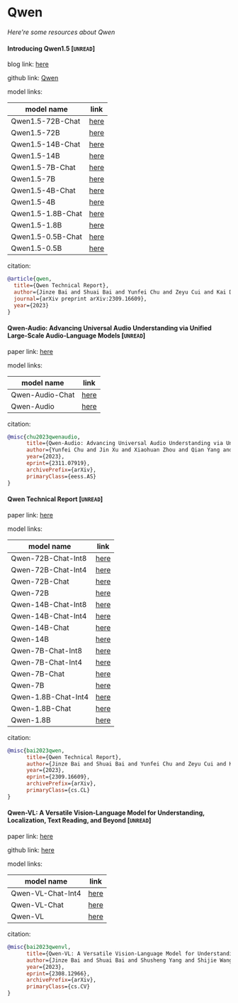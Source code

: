 # Qwen
*Here're some resources about Qwen*


#### Introducing Qwen1.5 [`UNREAD`]

blog link: [here](https://qwenlm.github.io/blog/qwen1.5/)

github link: [Qwen](https://github.com/QwenLM/Qwen1.5)

model links:

|model name|link|
|-|-|
|Qwen1.5-72B-Chat|[here](https://huggingface.co/Qwen/Qwen1.5-72B-Chat)|
|Qwen1.5-72B|[here](https://huggingface.co/Qwen/Qwen1.5-72B)|
|Qwen1.5-14B-Chat|[here](https://huggingface.co/Qwen/Qwen1.5-14B-Chat)|
|Qwen1.5-14B|[here](https://huggingface.co/Qwen/Qwen1.5-14B)|
|Qwen1.5-7B-Chat|[here](https://huggingface.co/Qwen/Qwen1.5-7B-Chat)|
|Qwen1.5-7B|[here](https://huggingface.co/Qwen/Qwen1.5-7B)|
|Qwen1.5-4B-Chat|[here](https://huggingface.co/Qwen/Qwen1.5-4B-Chat)|
|Qwen1.5-4B|[here](https://huggingface.co/Qwen/Qwen1.5-4B)|
|Qwen1.5-1.8B-Chat|[here](https://huggingface.co/Qwen/Qwen1.5-1.8B-Chat)|
|Qwen1.5-1.8B|[here](https://huggingface.co/Qwen/Qwen1.5-1.8B)|
|Qwen1.5-0.5B-Chat|[here](https://huggingface.co/Qwen/Qwen1.5-0.5B-Chat)|
|Qwen1.5-0.5B|[here](https://huggingface.co/Qwen/Qwen1.5-0.5B)|

citation:
```bibtex
@article{qwen,
  title={Qwen Technical Report},
  author={Jinze Bai and Shuai Bai and Yunfei Chu and Zeyu Cui and Kai Dang and Xiaodong Deng and Yang Fan and Wenbin Ge and Yu Han and Fei Huang and Binyuan Hui and Luo Ji and Mei Li and Junyang Lin and Runji Lin and Dayiheng Liu and Gao Liu and Chengqiang Lu and Keming Lu and Jianxin Ma and Rui Men and Xingzhang Ren and Xuancheng Ren and Chuanqi Tan and Sinan Tan and Jianhong Tu and Peng Wang and Shijie Wang and Wei Wang and Shengguang Wu and Benfeng Xu and Jin Xu and An Yang and Hao Yang and Jian Yang and Shusheng Yang and Yang Yao and Bowen Yu and Hongyi Yuan and Zheng Yuan and Jianwei Zhang and Xingxuan Zhang and Yichang Zhang and Zhenru Zhang and Chang Zhou and Jingren Zhou and Xiaohuan Zhou and Tianhang Zhu},
  journal={arXiv preprint arXiv:2309.16609},
  year={2023}
}
```


#### Qwen-Audio: Advancing Universal Audio Understanding via Unified Large-Scale Audio-Language Models [`UNREAD`]

paper link: [here](https://arxiv.org/pdf/2311.07919.pdf)

model links:

|model name|link|
|-|-|
|Qwen-Audio-Chat|[here](https://huggingface.co/Qwen/Qwen-Audio-Chat)|
|Qwen-Audio|[here](https://huggingface.co/Qwen/Qwen-Audio)|

citation:
```bibtex
@misc{chu2023qwenaudio,
      title={Qwen-Audio: Advancing Universal Audio Understanding via Unified Large-Scale Audio-Language Models}, 
      author={Yunfei Chu and Jin Xu and Xiaohuan Zhou and Qian Yang and Shiliang Zhang and Zhijie Yan and Chang Zhou and Jingren Zhou},
      year={2023},
      eprint={2311.07919},
      archivePrefix={arXiv},
      primaryClass={eess.AS}
}
```

#### Qwen Technical Report [`UNREAD`]

paper link: [here](https://arxiv.org/pdf/2309.16609.pdf)

model links:

|model name|link|
|-|-|
|Qwen-72B-Chat-Int8|[here](https://huggingface.co/Qwen/Qwen-72B-Chat-Int8)|
|Qwen-72B-Chat-Int4|[here](https://huggingface.co/Qwen/Qwen-72B-Chat-Int4)|
|Qwen-72B-Chat|[here](https://huggingface.co/Qwen/Qwen-72B-Chat)|
|Qwen-72B|[here](https://huggingface.co/Qwen/Qwen-72B)|
|Qwen-14B-Chat-Int8|[here](https://huggingface.co/Qwen/Qwen-14B-Chat-Int8)|
|Qwen-14B-Chat-Int4|[here](https://huggingface.co/Qwen/Qwen-14B-Chat-Int4)|
|Qwen-14B-Chat|[here](https://huggingface.co/Qwen/Qwen-14B-Chat)|
|Qwen-14B|[here](https://huggingface.co/Qwen/Qwen-14B)|
|Qwen-7B-Chat-Int8|[here](https://huggingface.co/Qwen/Qwen-7B-Chat-Int8)|
|Qwen-7B-Chat-Int4|[here](https://huggingface.co/Qwen/Qwen-7B-Chat-Int4)|
|Qwen-7B-Chat|[here](https://huggingface.co/Qwen/Qwen-7B-Chat)|
|Qwen-7B|[here](https://huggingface.co/Qwen/Qwen-7B)|
|Qwen-1.8B-Chat-Int4|[here](https://huggingface.co/Qwen/Qwen-1_8B-Chat-Int4)|
|Qwen-1.8B-Chat|[here](https://huggingface.co/Qwen/Qwen-1_8B-Chat)|
|Qwen-1.8B|[here](https://huggingface.co/Qwen/Qwen-1_8B)|


citation:
```bibtex
@misc{bai2023qwen,
      title={Qwen Technical Report}, 
      author={Jinze Bai and Shuai Bai and Yunfei Chu and Zeyu Cui and Kai Dang and Xiaodong Deng and Yang Fan and Wenbin Ge and Yu Han and Fei Huang and Binyuan Hui and Luo Ji and Mei Li and Junyang Lin and Runji Lin and Dayiheng Liu and Gao Liu and Chengqiang Lu and Keming Lu and Jianxin Ma and Rui Men and Xingzhang Ren and Xuancheng Ren and Chuanqi Tan and Sinan Tan and Jianhong Tu and Peng Wang and Shijie Wang and Wei Wang and Shengguang Wu and Benfeng Xu and Jin Xu and An Yang and Hao Yang and Jian Yang and Shusheng Yang and Yang Yao and Bowen Yu and Hongyi Yuan and Zheng Yuan and Jianwei Zhang and Xingxuan Zhang and Yichang Zhang and Zhenru Zhang and Chang Zhou and Jingren Zhou and Xiaohuan Zhou and Tianhang Zhu},
      year={2023},
      eprint={2309.16609},
      archivePrefix={arXiv},
      primaryClass={cs.CL}
}
```


#### Qwen-VL: A Versatile Vision-Language Model for Understanding, Localization, Text Reading, and Beyond [`UNREAD`]

paper link: [here](https://arxiv.org/pdf/2308.12966.pdf)

github link: [here](https://github.com/QwenLM/Qwen-VL)

model links: 

|model name|link|
|-|-|
|Qwen-VL-Chat-Int4|[here](https://huggingface.co/Qwen/Qwen-VL-Chat-Int4)|
|Qwen-VL-Chat|[here](https://huggingface.co/Qwen/Qwen-VL-Chat)|
|Qwen-VL|[here](https://huggingface.co/Qwen/Qwen-VL)|


citation: 
```bibtex
@misc{bai2023qwenvl,
      title={Qwen-VL: A Versatile Vision-Language Model for Understanding, Localization, Text Reading, and Beyond}, 
      author={Jinze Bai and Shuai Bai and Shusheng Yang and Shijie Wang and Sinan Tan and Peng Wang and Junyang Lin and Chang Zhou and Jingren Zhou},
      year={2023},
      eprint={2308.12966},
      archivePrefix={arXiv},
      primaryClass={cs.CV}
}
```